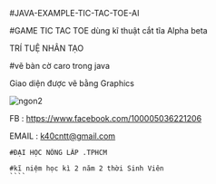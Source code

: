 
#JAVA-EXAMPLE-TIC-TAC-TOE-AI

#GAME TIC TAC TOE dùng kĩ thuật cắt tĩa Alpha beta

TRÍ TUỆ NHÂN TẠO

#vẽ bàn cờ caro trong java

Giao diện được vẽ bằng Graphics 

![ngon2](https://user-images.githubusercontent.com/28096471/28350188-60b7b804-6c71-11e7-99ca-3cdeb5a59deb.png)


  
 FB  :  https://www.facebook.com/100005036221206
 
 EMAIL : k40cntt@gmail.com
  ``````
  #ĐẠI HỌC NÔNG LÂP .TPHCM
  
  #kĩ niệm học kì 2 năm 2 thời Sinh Viên 
````
